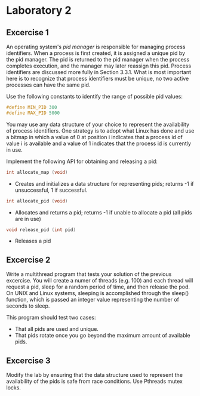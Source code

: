 # Laboratory 2

## Excercise 1

An operating system's *pid manager* is responsible for managing process identifiers. When a process is first created, it is assigned a unique pid by the pid manager. The pid is returned to the pid manager when the process completes execution, and the manager may later reassign this pid. Process identifiers are discussed more fully in Section 3.3.1. What is most important here is to recognize that process identifiers must be unique, no two active processes can have the same pid. 

Use the following constants to identify the range of possible pid values: 
```c
#define MIN_PID 300 
#define MAX_PID 5000
```
You may use any data structure of your choice to represent the availability of process identifiers. One strategy is to adopt what Linux has done and use a bitmap in which a value of 0 at position i indicates that a process id of value i is available and a value of 1 indicates that the process id is currently in use. 

Implement the following API for obtaining and releasing a pid:
```c
int allocate_map (void)
```
- Creates and initializes a data structure for representing pids; returns -1 if unsuccessful, 1 if successful.

```c
int allocate_pid (void)
```
- Allocates and returns a pid; returns -1 if unable to allocate a pid (all pids are in use) 

```c
void release_pid (int pid)
```
- Releases a pid 


## Excercise 2

Write a multithread program that tests your solution of the previous excercise. You will create a numer of threads (e.g. 100) and each thread will request a pid, sleep for a random period of time, and then release the pod. On UNIX and Linux systems, sleeping is accomplished through the sleep() function, which is passed an integer value representing the number of seconds to sleep.

This program should test two cases:
- That all pids are used and unique.
- That pids rotate once you go beyond the maximum amount of available pids.

## Excercise 3

Modify the lab by ensuring that the data structure used to represent the availability of the pids is safe from race conditions. Use Pthreads mutex locks.
